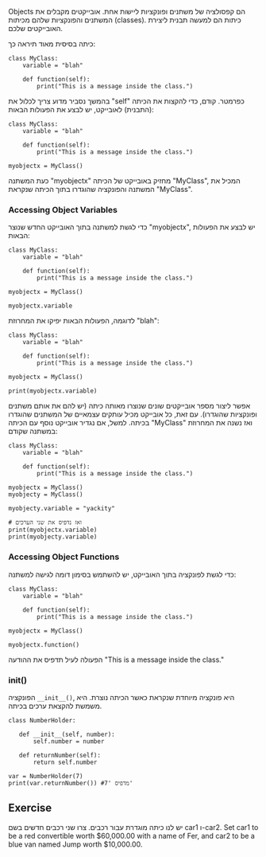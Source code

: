 Objects הם קפסולציה של משתנים ופונקציות ליישות אחת. אובייקטים מקבלים את המשתנים והפונקציות שלהם מכיתות (classes). כיתות הם למעשה תבנית ליצירת האובייקטים שלכם.

כיתה בסיסית מאוד תיראה כך:

    class MyClass:
        variable = "blah"

        def function(self):
            print("This is a message inside the class.")

בהמשך נסביר מדוע צריך לכלול את "self" כפרמטר. קודם, כדי להקצות את הכיתה (התבנית) לאובייקט, יש לבצע את הפעולות הבאות:

    class MyClass:
        variable = "blah"

        def function(self):
            print("This is a message inside the class.")

    myobjectx = MyClass()

כעת המשתנה "myobjectx" מחזיק באובייקט של הכיתה "MyClass", המכיל את המשתנה והפונקציה שהוגדרו בתוך הכיתה שנקראת "MyClass".

### Accessing Object Variables

כדי לגשת למשתנה בתוך האובייקט החדש שנוצר "myobjectx", יש לבצע את הפעולות הבאות:

    class MyClass:
        variable = "blah"

        def function(self):
            print("This is a message inside the class.")

    myobjectx = MyClass()

    myobjectx.variable

לדוגמה, הפעולות הבאות יפיקו את המחרוזת "blah":

    class MyClass:
        variable = "blah"

        def function(self):
            print("This is a message inside the class.")

    myobjectx = MyClass()

    print(myobjectx.variable)

אפשר ליצור מספר אובייקטים שונים שנוצרו מאותה כיתה (יש להם את אותם משתנים ופונקציות שהוגדרו). עם זאת, כל אובייקט מכיל עותקים עצמאיים של המשתנים שהוגדרו בכיתה. למשל, אם נגדיר אובייקט נוסף עם הכיתה "MyClass" ואז נשנה את המחרוזת במשתנה שקודם:

    class MyClass:
        variable = "blah"

        def function(self):
            print("This is a message inside the class.")

    myobjectx = MyClass()
    myobjecty = MyClass()

    myobjecty.variable = "yackity"

    # ואז נדפיס את שני הערכים
    print(myobjectx.variable)
    print(myobjecty.variable)


### Accessing Object Functions

כדי לגשת לפונקציה בתוך האובייקט, יש להשתמש בסימון דומה לגישה למשתנה:

    class MyClass:
        variable = "blah"

        def function(self):
            print("This is a message inside the class.")

    myobjectx = MyClass()

    myobjectx.function()

הפעולה לעיל תדפיס את ההודעה "This is a message inside the class."

### __init__()

הפונקציה `__init__()`, היא פונקציה מיוחדת שנקראת כאשר הכיתה נוצרת.
היא משמשת להקצאת ערכים בכיתה.

    class NumberHolder:
       
       def __init__(self, number):
           self.number = number
           
       def returnNumber(self):
           return self.number

    var = NumberHolder(7)
    print(var.returnNumber()) #מדפיס '7'
    
Exercise
--------

יש לנו כיתה מוגדרת עבור רכבים. צרו שני רכבים חדשים בשם car1 ו-car2. 
Set car1 to be a red convertible worth $60,000.00 with a name of Fer,
and car2 to be a blue van named Jump worth $10,000.00.